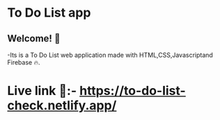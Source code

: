 # To Do List app



## Welcome! 👋
-Its is a To Do List web application made with HTML,CSS,Javascriptand Firebase 🔥.

# Live link 🚀:-  https://to-do-list-check.netlify.app/
